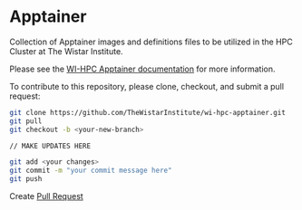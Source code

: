 # Apptainer

Collection of Apptainer images and definitions files to be utilized in the HPC Cluster at The Wistar Institute.

Please see the [WI-HPC Apptainer documentation](https://hpc.apps.wistar.org/guide/containers/) for more information.

To contribute to this repository, please clone, checkout, and submit a pull request:

```bash
git clone https://github.com/TheWistarInstitute/wi-hpc-apptainer.git 
git pull
git checkout -b <your-new-branch>

// MAKE UPDATES HERE

git add <your changes>
git commit -m "your commit message here"
git push
```

Create [Pull Request](https://github.com/TheWistarInstitute/wi-hpc-apptainer/compare)
